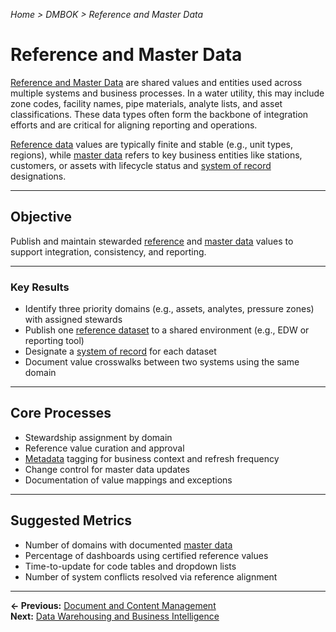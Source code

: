 *Home > DMBOK > Reference and Master Data*

# Reference and Master Data

[Reference and Master Data](../glossary.md#master-data) are shared values and entities used across multiple systems and business processes. In a water utility, this may include zone codes, facility names, pipe materials, analyte lists, and asset classifications. These data types often form the backbone of integration efforts and are critical for aligning reporting and operations.

[Reference data](../glossary.md#reference-data) values are typically finite and stable (e.g., unit types, regions), while [master data](../glossary.md#master-data) refers to key business entities like stations, customers, or assets with lifecycle status and [system of record](../glossary.md#system-of-record) designations.

---

## Objective

Publish and maintain stewarded [reference](../glossary.md#reference-data) and [master data](../glossary.md#master-data) values to support integration, consistency, and reporting.

---

### Key Results

- Identify three priority domains (e.g., assets, analytes, pressure zones) with assigned stewards  
- Publish one [reference dataset](../glossary.md#reference-data) to a shared environment (e.g., EDW or reporting tool)  
- Designate a [system of record](../glossary.md#system-of-record) for each dataset  
- Document value crosswalks between two systems using the same domain  

---

## Core Processes

- Stewardship assignment by domain  
- Reference value curation and approval  
- [Metadata](../glossary.md#metadata) tagging for business context and refresh frequency  
- Change control for master data updates  
- Documentation of value mappings and exceptions  

---

## Suggested Metrics

- Number of domains with documented [master data](../glossary.md#master-data)  
- Percentage of dashboards using certified reference values  
- Time-to-update for code tables and dropdown lists  
- Number of system conflicts resolved via reference alignment

---

**← Previous:** [Document and Content Management](../07_content/index.md)  
**Next:** [Data Warehousing and Business Intelligence](../09_warehousing/index.md)
